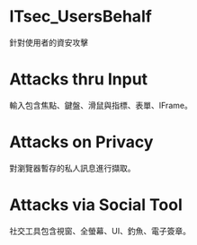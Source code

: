 # ITsec_UsersBehalf
針對使用者的資安攻擊

# Attacks thru Input

輸入包含焦點、鍵盤、滑鼠與指標、表單、IFrame。

# Attacks on Privacy

對瀏覽器暫存的私人訊息進行擷取。

# Attacks via Social Tool

社交工具包含視窗、全螢幕、UI、釣魚、電子簽章。

